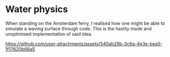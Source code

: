 <h1>Water physics</h1>
<p>When standing on the Amsterdam ferry, I realised how one might be able to simulate a waving surface through code. This is the hastily made and unoptimised implementation of said idea.  </p>

https://github.com/user-attachments/assets/540ab29b-3c6a-4e3e-bea5-1f17620b66a5
